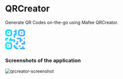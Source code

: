 # QRCreator
Generate QR Codes on-the-go using Mafee QRCreator.

<img src="qrcode-icon.png" style="width: 64px; height: 64px;" />

### Screenshots of the application

![qrcreator-screenshot](https://github.com/Mafee6/QRCreator/assets/64575804/ac7848fa-d6c3-445f-8f06-d22806b347f4)
